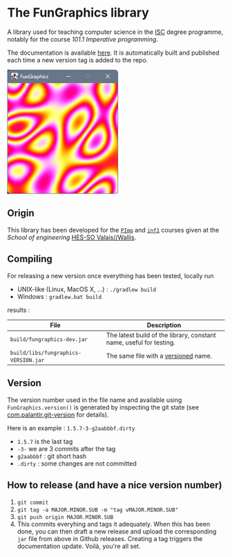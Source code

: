 # The FunGraphics library

A library used for teaching computer science in the [ISC](https://www.hevs.ch/isc) degree programme, notably for the course _101.1 Imperative programming_.

The documentation is available [here](https://isc-hei.github.io/FunGraphics/hevs/graphics/index.html). It is automatically built and published each time a new version tag is added to the repo.

![alt text](res/fungraphics.png)

## Origin

This library has been developed for the [`PImp`](https://isc.hevs.ch/learn/courses/101-1) and [`inf1`](https://inf1.begincoding.net) courses given at the _School of engineering_ [HES-SO Valais//Wallis](https://www.hevs.ch).

## Compiling

For releasing a new version once everything has been tested, locally run

* UNIX-like (Linux, MacOS X, ...) : ```./gradlew build```
* Windows : ```gradlew.bat build```

results :

| File                                 | Description                                                         |
|--------------------------------------|---------------------------------------------------------------------|
| `build/fungraphics-dev.jar`          | The latest build of the library, constant name, useful for testing. |
| `build/libs/fungraphics-VERSION.jar` | The same file with a [versioned](#Version) name.                    |

## Version

The version number used in the file name and available using `FunGraphics.version()` is
generated by inspecting the git state (see [com.palantir.git-version](https://github.com/palantir/gradle-git-version)
for details).

Here is an example : `1.5.7-3-g2aabbbf.dirty`

* `1.5.7` is the last tag
* `-3-` we are 3 commits after the tag
* `g2aabbbf` : git short hash
* `.dirty` : some changes are not committed

## How to release (and have a nice version number)

1. `git commit`
1. `git tag -a MAJOR.MINOR.SUB -m "tag vMAJOR.MINOR.SUB"`
1. `git push origin MAJOR.MINOR.SUB`
2. This commits everyhing and tags it adequately. When this has been done, you can then draft a new release and upload the corresponding `jar` file from above in Github releases. Creating a tag triggers the documentation update. Voilà, you're all set.
